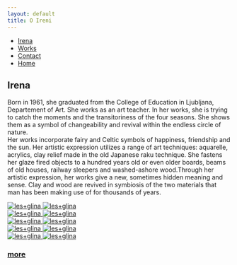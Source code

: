 ```yaml
---
layout: default
title: O Ireni
---
```


<div class="container-fluid">
        <nav class="col-xs-12 col-sm-12 col-md-6 pull-right">
            <ul class="row">
                <li class="col-xs-6 col-sm-4 col-md-3 top"><a href="{{ site.baseurl }}{{ post.url }}/en/irena">Irena</a></li>
                <li class="col-xs-6 col-sm-4 col-md-3 top"><a href="{{ site.baseurl }}{{ post.url }}/en/works">Works</a></li>
                <li class="col-xs-6 col-sm-4 col-md-3 top"><a href="{{ site.baseurl }}{{ post.url }}/en/contact">Contact</a></li>
                <li class="col-xs-6 col-sm-4 col-md-3 top"><a href="{{ site.baseurl }}{{ post.url }}/si/">Home</a></li>
            </ul>
        </nav>  
</div>
<div class="container-fluid">
    <div class="cover-o-ireni">
        <h2 class="naslov">Irena</h2>
        <div class="opis">
           <p class="tekst text-center">
            Born in 1961, she graduated from the College of Education in Ljubljana, Departement of Art. She works as an art teacher. In her works, she is trying to catch the moments and the transitoriness of the four seasons. She shows them as a symbol of changeability and revival within the endless circle of nature.</br>
            Her works incorporate fairy and Celtic symbols of happiness, friendship and the sun. Her artistic expression utilizes a range of art techniques: aquarelle, acrylics, clay relief made in the old Japanese raku technique. She fastens her glaze fired objects to a hundred years old or even older boards, beams of old houses, railway sleepers and washed-ashore wood.Through her artistic expression, her works give a new, sometimes hidden meaning and sense. Clay and wood are revived in symbiosis of the two materials that man has been making use of for thousands of years.
            </p>
        </div>
        <div class="row">
            <div class="col-md-2 col-sm-3 col-xs-4">
                <a href="#img1">
                   <img src="{{ site.baseurl }}{{ post.url }}/assets/images/atelje/DSC_7889-s.jpg" alt="les+glina"/>
                </a>
                 <a href="#_" class="lightbox zoom" id="img1">
                   <img src="{{ site.baseurl }}{{ post.url }}/assets/images/atelje/DSC_7889-s.jpg" alt="les+glina"/>
                </a>
            </div>
            <div class="col-md-2 col-sm-3 col-xs-4">
                <a href="#img2">
                    <img src="{{ site.baseurl }}{{ post.url }}/assets/images/atelje/DSC_7888-s.jpg" alt="les+glina"/>
                </a>
                <a href="#_" class="lightbox zoom" id="img2">
                    <img src="{{ site.baseurl }}{{ post.url }}/assets/images/atelje/DSC_7888-s.jpg" alt="les+glina"/>
                </a>
            </div>
            <div class="col-md-2 col-sm-3 col-xs-4">
                <a href="#img3">
                    <img src="{{ site.baseurl }}{{ post.url }}/assets/images/atelje/DSC_7905-s.jpg" alt="les+glina"/>
                </a>
                <a href="#_" class="lightbox zoom" id="img3">
                    <img src="{{ site.baseurl }}{{ post.url }}/assets/images/atelje/DSC_7905-s.jpg" alt="les+glina"/>
                </a>
            </div>
            <div class="col-md-2 col-sm-3 col-xs-4">
                <a href="#img6">
                    <img src="{{ site.baseurl }}{{ post.url }}/assets/images/atelje/DSC_7886-s.jpg" alt="les+glina"/>
                </a>
                <a href="#_" class="lightbox zoom" id="img6">
                    <img src="{{ site.baseurl }}{{ post.url }}/assets/images/atelje/DSC_7886-s.jpg" alt="les+glina"/>
                </a>
            </div>
            <div class="col-md-2 col-sm-3 col-xs-4">
                <a href="#img4">
                    <img src="{{ site.baseurl }}{{ post.url }}/assets/images/atelje/DSC_7917-s.jpg" alt="les+glina"/>
                </a>
                <a href="#_" class="lightbox zoom" id="img4">
                    <img src="{{ site.baseurl }}{{ post.url }}/assets/images/atelje/DSC_7917-s.jpg" alt="les+glina"/>
                </a>
            </div>
            <div class="col-md-2 col-sm-3 col-xs-4 tabs">
             <div class="tabs-thumb">
                 <a href="{{ site.baseurl }}{{ post.url }}/en/contact">
                    <h3 class="tabs-link ">
                    more
                    </h3>
                 </a>
             </div>
        </div>
    </div>    
</div>

